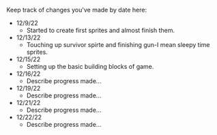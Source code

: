 Keep track of changes you've made by date here:

* 12/9/22
  * Started to create first sprites and almost finish them.
* 12/13/22
  * Touching up survivor spirte and finishing gun-I mean sleepy time sprites.
* 12/15/22
  * Setting up the basic building blocks of game.
* 12/16/22
  * Describe progress made...
* 12/19/22
  * Describe progress made...
* 12/21/22
  * Describe progress made...
* 12/22/22
  * Describe progress made...
